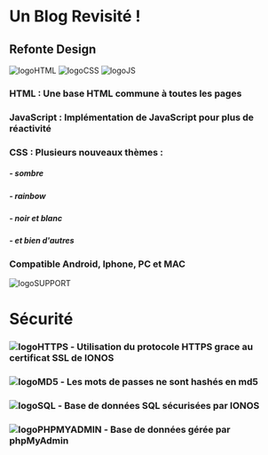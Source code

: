 # Un Blog Revisité !

## Refonte Design

[logoHTML]: https://github.com/darkshark400/BLOG/blob/master/icons/html.png
[logoCSS]: https://github.com/darkshark400/BLOG/blob/master/icons/css.png
[logoJS]: https://github.com/darkshark400/BLOG/blob/master/icons/js.png
[logoSUPPORT]: https://github.com/darkshark400/BLOG/blob/master/icons/support.png
[logoHTTPS]: https://github.com/darkshark400/BLOG/blob/master/icons/https.png
[logoSQL]: https://github.com/darkshark400/BLOG/blob/master/icons/sql.png
[logoPHPMYADMIN]: https://github.com/darkshark400/BLOG/blob/master/icons/phpMyAdmin.png
[logoPHP]: https://github.com/darkshark400/BLOG/blob/master/icons/php.png
[logoMD5]: https://github.com/darkshark400/BLOG/blob/master/icons/md5.png

![logoHTML] ![logoCSS] ![logoJS]

### HTML : Une base HTML commune à toutes les pages

### JavaScript : Implémentation de JavaScript pour plus de réactivité

### CSS : Plusieurs nouveaux thèmes :

##### - sombre
##### - rainbow
##### - noir et blanc
##### - et bien d'autres

### Compatible Android, Iphone, PC et MAC

![logoSUPPORT]

# Sécurité

### ![logoHTTPS] - Utilisation du protocole HTTPS grace au certificat SSL de IONOS

### ![logoMD5] - Les mots de passes ne sont hashés en md5

### ![logoSQL] - Base de données SQL sécurisées par IONOS

### ![logoPHPMYADMIN] - Base de données gérée par phpMyAdmin
